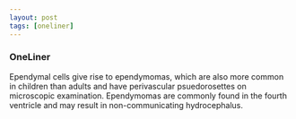 ```yaml
---
layout: post
tags: [oneliner]
---
```



### OneLiner

Ependymal cells give rise to ependymomas, which are also more common in children than adults and have perivascular psuedorosettes on microscopic examination. Ependymomas are commonly found in the fourth ventricle and may result in non-communicating hydrocephalus.
